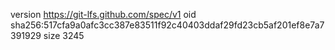 version https://git-lfs.github.com/spec/v1
oid sha256:517cfa9a0afc3cc387e83511f92c40403ddaf29fd23cb5af201ef8e7a7391929
size 3245
